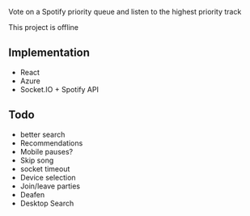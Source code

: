 
Vote on a Spotify priority queue and listen to the highest priority track

This project is offline

## Implementation
- React 
- Azure 
- Socket.IO + Spotify API 

## Todo

- better search
- Recommendations
- Mobile pauses?
- Skip song
- socket timeout
- Device selection
- Join/leave parties
- Deafen
- Desktop Search
